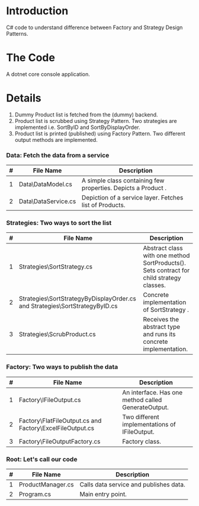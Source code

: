 # Introduction
C# code to understand difference between Factory and Strategy Design Patterns.

# The Code
A dotnet core console application.

# Details

1. Dummy Product list is fetched from the (dummy) backend.
2. Product list is scrubbed using Strategy Pattern. Two strategies are implemented i.e. SortByID and SortByDisplayOrder.
3. Product list is printed (published) using Factory Pattern. Two different output methods are implemented.


### Data: Fetch the data from a service

| # |File Name | Description 
| ---| ---  | ---           
| 1 | Data\DataModel.cs | A simple class containing few properties. Depicts a Product .
| 2 | Data\DataService.cs | Depiction of a service layer. Fetches list of Products.

### Strategies: Two ways to sort the list
| # |File Name | Description 
| ---| ---  | ---           
| 1 | Strategies\SortStrategy.cs | Abstract class with one method SortProducts(). Sets contract for child strategy classes.
| 2 | Strategies\SortStrategyByDisplayOrder.cs and Strategies\SortStrategyByID.cs  | Concrete implementation of SortStrategy .
| 3 | Strategies\ScrubProduct.cs| Receives the abstract type and runs its concrete implementation.


### Factory: Two ways to publish the data
| # |File Name | Description 
| ---| ---  | ---           
| 1 | Factory\IFileOutput.cs| An interface. Has one method called GenerateOutput.
| 2 | Factory\FlatFileOutput.cs and Factory\ExcelFileOutput.cs| Two different implementations of IFileOutput.
| 3 | Factory\FileOutputFactory.cs| Factory class.

### Root: Let's call our code 
| # |File Name | Description 
| ---| ---  | ---           
| 1 | ProductManager.cs| Calls data service and publishes data.
| 2 | Program.cs| Main entry point.



